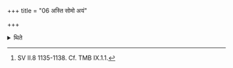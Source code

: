 +++
title = "06 अस्ति सोमो अयं"

+++

<details><summary>थिते</summary>

6. Or they may praise-sing on these (verses beginning with) asti soma ayaṁ sutaḥ[^1] on Br̥hat or Gaurivīta (-sāman).  

[^1]: SV II.8 1135-1138. Cf. TMB IX.1.1.  
</details>
